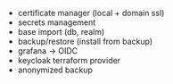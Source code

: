 - certificate manager (local + domain ssl)
- secrets management
- base import (db, realm)
- backup/restore (install from backup)
- grafana -> OIDC
- keycloak terraform provider
- anonymized backup
